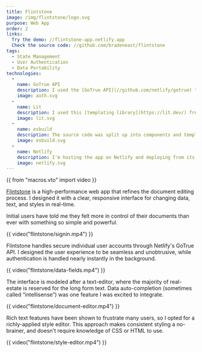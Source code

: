```yaml
---
title: Flintstone
image: /img/flintstone/logo.svg
purpose: Web App
order: 2
links:
  Try the demo: //flintstone-app.netlify.app
  Check the source code: //github.com/bradeneast/flintstone
tags:
  - State Management
  - User Authentication
  - Data Portability
technologies:
  - 
    name: GoTrue API
    description: I used the [GoTrue API](//github.com/netlify/gotrue) to handle user signup, authentication and custom user data. GoTrue is based on OAuth2 and JWT.
    image: auth.svg
  - 
    name: Lit
    description: I used this [templating library](https://lit.dev/) from Google's to render a reactive user interface.
    image: lit.svg
  - 
    name: esbuild
    description: The source code was split up into components and templates, so [esbuild](//github.com/evanw/esbuild) was the fastest way to bundle and minify the application.
    image: esbuild.svg
  - 
    name: Netlify
    description: I'm hosting the app on Netlify and deploying from its GitHub repository.
    image: netlify.svg
---
```


{{ from "macros.vto" import video }}

[Flintstone](//flintstone.app) is a high-performance web app that refines the document editing process. I designed it with a clear, responsive interface for changing data, text, and styles in real-time.

Initial users have told me they felt more in control of their documents than ever with something so simple and powerful.

{{ video("flintstone/signin.mp4") }}

Flintstone handles secure individual user accounts through Netlify's GoTrue API. I designed the user experience to be seamless and unobtrusive, while authentication is handled nearly instantly in the background.

{{ video("flintstone/data-fields.mp4") }}

The interface is modeled after a text-editor, where the majority of real-estate is reserved for the long form text. Data auto-completion (sometimes called &ldquo;intellisense&rdquo;) was one feature I was excited to integrate.

{{ video("flintstone/document-editor.mp4") }}

Rich text features have been shown to frustrate many users, so I opted for a richly-applied style editor. This approach makes consistent styling a no-brainer, and doesn't require knowledge of CSS or HTML to use.

{{ video("flintstone/style-editor.mp4") }}
